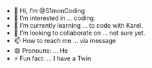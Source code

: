 - 👋 Hi, I’m @S1monCoding
- 👀 I’m interested in ... coding.
- 🌱 I’m currently learning ... to code with Karel.
- 💞️ I’m looking to collaborate on ... not sure yet.
- 📫 How to reach me ... via message
- 😄 Pronouns: ... He
- ⚡ Fun fact: ... I have a Twin

<!---
S1monCoding/S1monCoding is a ✨ special ✨ repository because its `README.md` (this file) appears on your GitHub profile.
You can click the Preview link to take a look at your changes.
--->
